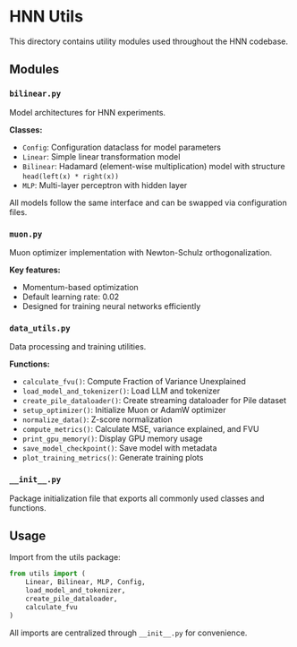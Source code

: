 # HNN Utils

This directory contains utility modules used throughout the HNN codebase.

## Modules

### `bilinear.py`
Model architectures for HNN experiments.

**Classes:**
- `Config`: Configuration dataclass for model parameters
- `Linear`: Simple linear transformation model
- `Bilinear`: Hadamard (element-wise multiplication) model with structure `head(left(x) * right(x))`
- `MLP`: Multi-layer perceptron with hidden layer

All models follow the same interface and can be swapped via configuration files.

### `muon.py`
Muon optimizer implementation with Newton-Schulz orthogonalization.

**Key features:**
- Momentum-based optimization
- Default learning rate: 0.02
- Designed for training neural networks efficiently

### `data_utils.py`
Data processing and training utilities.

**Functions:**
- `calculate_fvu()`: Compute Fraction of Variance Unexplained
- `load_model_and_tokenizer()`: Load LLM and tokenizer
- `create_pile_dataloader()`: Create streaming dataloader for Pile dataset
- `setup_optimizer()`: Initialize Muon or AdamW optimizer
- `normalize_data()`: Z-score normalization
- `compute_metrics()`: Calculate MSE, variance explained, and FVU
- `print_gpu_memory()`: Display GPU memory usage
- `save_model_checkpoint()`: Save model with metadata
- `plot_training_metrics()`: Generate training plots

### `__init__.py`
Package initialization file that exports all commonly used classes and functions.

## Usage

Import from the utils package:

```python
from utils import (
    Linear, Bilinear, MLP, Config,
    load_model_and_tokenizer,
    create_pile_dataloader,
    calculate_fvu
)
```

All imports are centralized through `__init__.py` for convenience.
